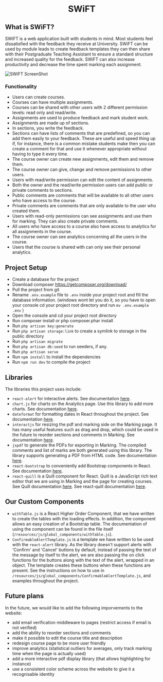 <h1 align="center">SWiFT</h1>

## What is SWiFT?
SWiFT is a web application built with students in mind. Most students feel dissatisfied with the feedback they receive at University. SWiFT can be used by module leads to create feedback templates they can then share with their Postgraduate Teaching Assistant to ensure a standard structure and increased quality for the feedback. SWiFT can also increase productivity and decrease the time spent marking each assignment.

![SWiFT ScreenShot](/svg/swift-ss.png)

### Functionality
* Users can create courses.
* Courses can have multiple assignments. 
* Courses can be shared with other users with 2 different permission levels: read only and read/write. 
* Assignments are used to produce feedback and mark student work. 
* Assignments are made up of sections. 
* In sections, you write the feedback. 
* Sections can have lists of comments that are predefined, so you can add them easily to your feedback. These are useful and speed thing up if, for instance, there is a common mistake students make then you can create a comment for that and use it whenever appropriate without having to type it every time. 
* The course owner can create new assignments, edit them and remove them. 
* The course owner can give, change and remove permissions to other users.
* Users with read/write permission can edit the content of assignments.
* Both the owner and the read/write permission users can add public or private comments to sections. 
* Public comments are comments that will be available to all other users who have access to the course. 
* Private comments are comments that are only available to the user who created them.
* Users with read-only permissions can see assignments and use them for marking. They can also create private comments.
* All users who have access to a course also have access to analytics for all assignments in the course.
* The course owner can see analytics concerning all the users in the course.
* Users that the course is shared with can only see their personal analytics. 

## Project Setup
* Create a database for the project
* Download composer https://getcomposer.org/download/
* Pull the project from git
* Rename ```.env.example``` file to ```.env``` inside your project root and fill the database information. (windows wont let you do it, so you have to open your console cd your project root directory and run ```mv .env.example .env``` )
* Open the console and cd your project root directory
* Run composer install or php composer.phar install
* Run ```php artisan key:generate```
* Run ```php artisan storage:link``` to create a symlink to storage in the public directory
* Run ```php artisan migrate```
* Run ```php artisan db:seed``` to run seeders, if any.
* Run ```php artisan serve```
* Run ```npm install``` to install the dependencies
* Run ```npm run dev``` to compile the project

## Libraries
The libraries this project uses include:
* ```react-alert``` for interactive alerts. See documentation [here](https://www.npmjs.com/package/react-alert).
* ```chart.js``` for charts on the Analytics page. Use this library to add more charts. See documentation [here](https://www.chartjs.org/).
* ```dateformat``` for formatting dates in React throughout the project. See documentation [here](https://www.npmjs.com/package/dateformat).
* ```interactjs``` for resizing the pdf and marking side on the Marking page. It has many useful features such as drag and drop, which could be used in the future to reorder sections and comments in Marking. See documentation [here](https://interactjs.io/).
* ```jspdf``` to generate the PDFs for exporting in Marking. The compiled comments and list of marks are both generated using this library. The library supports generating a PDF from HTML code. See documentation [here](https://www.npmjs.com/package/jspdf).
* ```react-bootstrap``` to conveniently add Bootstrap components in React. See documentation [here](https://react-bootstrap.github.io/).
* ```react-quill``` is a Quill component for React. Quill is a JavaScript rich text editor that we are using in Marking and the page for creating courses. See Quill documentation [here](https://quilljs.com/). See react-quill documentation [here](https://www.npmjs.com/package/react-quill).

## Our Custom Components
* ```withTable.js``` is a React Higher Order Component, that we have written to create the tables with the loading effects. In addition, the component allows an easy creation of a Bootstrap table. The documentation of using the component can be found in the file itself (```/resources/js/global_components/withTable.js```).
* ```ConfirmableAlertTemplate.js``` is a template we have written to be used with the ```react-alert``` library. As the library doesn't support alerts with 'Confirm' and 'Cancel' buttons by default, instead of passing the text of the message by itself to the alert, we are also passing the on click functions for the buttons along with the text of the alert, wrapped in an object. The template creates these buttons when these functions are present. See the instructions on how to use in ```/resources/js/global_components/ConfirmableAlertTemplate.js```, and examples throughout the project.

## Future plans
In the future, we would like to add the following imporvements to the website:
* add email verification middleware to pages (restrict access if email is not verified)
* add the ability to reorder sections and comments
* make it possible to edit the course title and description
* redesign course page to be more user friendly
* improve analytics (statistical outliers for averages, only track marking time when the page is actually used)
* add a more interactive pdf display library (that allows highlighting for instance)
* use a consistent color scheme across the website to give it a recognisable identity

